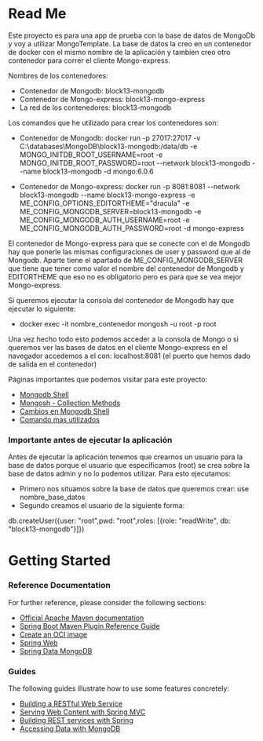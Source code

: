 # Read Me
Este proyecto es para una app de prueba con la base de datos de MongoDb y voy a utilizar MongoTemplate. La base de datos
la creo en un contenedor de docker con el mismo nombre de la aplicación y tambien creo otro contenedor para correr el 
cliente Mongo-express. 

Nombres de los contenedores:
* Contenedor de Mongodb: block13-mongodb
* Contenedor de Mongo-express: block13-mongo-express
* La red de los contenedores: block13-mongodb

Los comandos que he utilizado para crear los contenedores son:
* Contenedor de Mongodb: 
docker run -p 27017:27017 -v C:\databases\MongoDB\block13-mongodb:/data/db -e MONGO_INITDB_ROOT_USERNAME=root 
-e MONGO_INITDB_ROOT_PASSWORD=root --network block13-mongodb --name block13-mongodb -d mongo:6.0.6

* Contenedor de Mongo-express:
  docker run -p 8081:8081  --network block13-mongodb --name block13-mongo-express -e ME_CONFIG_OPTIONS_EDITORTHEME="dracula" 
-e ME_CONFIG_MONGODB_SERVER=block13-mongodb -e ME_CONFIG_MONGODB_AUTH_USERNAME=root -e ME_CONFIG_MONGODB_AUTH_PASSWORD=root 
-d mongo-express

El contenedor de Mongo-express para que se conecte con el de Mongodb hay que ponerle las mismas configuraciones de user
y password que al de Mongodb. Aparte tiene el apartado de ME_CONFIG_MONGODB_SERVER que tiene que tener como valor el
nombre del contenedor de Mongodb y EDITORTHEME que eso no es obligatorio pero es para que se vea mejor Mongo-express.

Si queremos ejecutar la consola del contenedor de Mongodb hay que ejecutar lo siguiente:
* docker exec -it nombre_contenedor mongosh -u root -p root

Una vez hecho todo esto podemos acceder a la consola de Mongo o si queremos ver las bases de datos en el cliente
Mongo-express en el navegador accedemos a el con: localhost:8081 (el puerto que hemos dado de salida en el contenedor)

Páginas importantes que podemos visitar para este proyecto:
* [Mongodb Shell](https://www.mongodb.com/docs/mongodb-shell/reference/methods/)
* [Mongosh - Collection Methods](https://www.mongodb.com/docs/manual/reference/method/js-collection/)
* [Cambios en Mongodb Shell](https://www.mongodb.com/docs/mongodb-shell/reference/compatibility/#std-label-compatibility)
* [Comando mas utilizados](https://geekflare.com/es/mongodb-queries-examples/)

### Importante antes de ejecutar la aplicación
Antes de ejecutar la aplicación tenemos que crearnos un usuario para la base de datos porque el usuario que especificamos
(root) se crea sobre la base de datos admin y no lo podemos utilizar. Para esto ejecutamos:
* Primero nos situamos sobre la base de datos que queremos crear: use nombre_base_datos
* Segundo creamos el usuario de la siguiente forma:

db.createUser({user: "root",pwd: "root",roles: [{role: "readWrite", db: "block13-mongodb"}]})

# Getting Started

### Reference Documentation
For further reference, please consider the following sections:

* [Official Apache Maven documentation](https://maven.apache.org/guides/index.html)
* [Spring Boot Maven Plugin Reference Guide](https://docs.spring.io/spring-boot/docs/3.1.0/maven-plugin/reference/html/)
* [Create an OCI image](https://docs.spring.io/spring-boot/docs/3.1.0/maven-plugin/reference/html/#build-image)
* [Spring Web](https://docs.spring.io/spring-boot/docs/3.1.0/reference/htmlsingle/#web)
* [Spring Data MongoDB](https://docs.spring.io/spring-boot/docs/3.1.0/reference/htmlsingle/#data.nosql.mongodb)

### Guides
The following guides illustrate how to use some features concretely:

* [Building a RESTful Web Service](https://spring.io/guides/gs/rest-service/)
* [Serving Web Content with Spring MVC](https://spring.io/guides/gs/serving-web-content/)
* [Building REST services with Spring](https://spring.io/guides/tutorials/rest/)
* [Accessing Data with MongoDB](https://spring.io/guides/gs/accessing-data-mongodb/)

